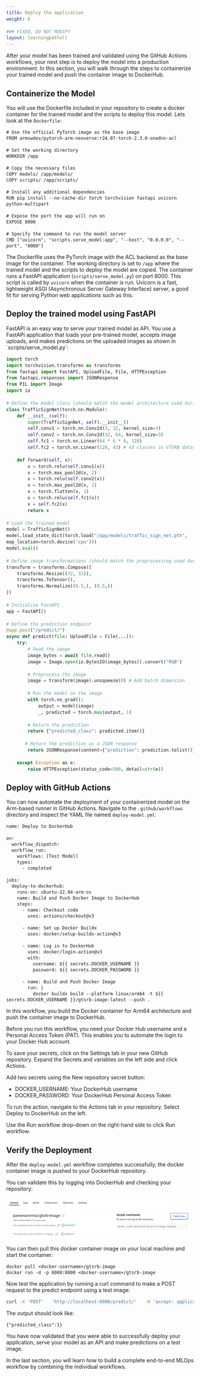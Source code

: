 ```yaml
---
title: Deploy the application
weight: 6

### FIXED, DO NOT MODIFY
layout: learningpathall
---
```


After your model has been trained and validated using the GitHub Actions workflows, your next step is to deploy the model into a production environment.
In this section, you will walk through the steps to containerize your trained model and push the container image to DockerHub.

## Containerize the Model

You will use the Dockerfile included in your repository to create a docker container for the trained model and the scripts to deploy this model. Lets look at the `Dockerfile`:

```console
# Use the official PyTorch image as the base image
FROM armswdev/pytorch-arm-neoverse:r24.07-torch-2.3.0-onednn-acl

# Set the working directory
WORKDIR /app

# Copy the necessary files
COPY models/ /app/models/
COPY scripts/ /app/scripts/

# Install any additional dependencies
RUN pip install --no-cache-dir torch torchvision fastapi uvicorn python-multipart

# Expose the port the app will run on
EXPOSE 8000

# Specify the command to run the model server
CMD ["uvicorn", "scripts.serve_model:app", "--host", "0.0.0.0", "--port", "8000"]
```
The Dockerfile uses the PyTorch image with the ACL backend as the base image for the container. The working directory is set to `/app` where the trained model and the scripts to deploy the model are copied. The container runs a FastAPI application (`scripts/serve_model.py`) on port 8000. This script is called by `uvicorn` when the container is run. Uvicorn is a fast, lightweight ASGI (Asynchronous Server Gateway Interface) server, a good fit for serving Python web applications such as this.

## Deploy the trained model using FastAPI
FastAPI is an easy way to serve your trained model as API. You use a FastAPI application that loads your pre-trained model, accepts image uploads, and makes predictions on the uploaded images as shown in ´scripts/serve_model.py`:

```python
import torch
import torchvision.transforms as transforms
from fastapi import FastAPI, UploadFile, File, HTTPException
from fastapi.responses import JSONResponse
from PIL import Image
import io

# Define the model class (should match the model architecture used during training)
class TrafficSignNet(torch.nn.Module):
    def __init__(self):
        super(TrafficSignNet, self).__init__()
        self.conv1 = torch.nn.Conv2d(3, 32, kernel_size=3)
        self.conv2 = torch.nn.Conv2d(32, 64, kernel_size=3)
        self.fc1 = torch.nn.Linear(64 * 6 * 6, 128)
        self.fc2 = torch.nn.Linear(128, 43) # 43 classes in GTSRB dataset

    def forward(self, x):
        x = torch.relu(self.conv1(x))
        x = torch.max_pool2d(x, 2)
        x = torch.relu(self.conv2(x))
        x = torch.max_pool2d(x, 2)
        x = torch.flatten(x, 1)
        x = torch.relu(self.fc1(x))
        x = self.fc2(x)
        return x

# Load the trained model
model = TrafficSignNet()
model.load_state_dict(torch.load("/app/models/traffic_sign_net.pth",
map_location=torch.device('cpu')))
model.eval()

# Define image transformations (should match the preprocessing used during training)
transform = transforms.Compose([
    transforms.Resize((32, 32)),
    transforms.ToTensor(),
    transforms.Normalize((0.5,), (0.5,))
])

# Initialize FastAPI
app = FastAPI()

# Define the prediction endpoint
@app.post("/predict/")
async def predict(file: UploadFile = File(...)):
    try:
        # Read the image
        image_bytes = await file.read()
        image = Image.open(io.BytesIO(image_bytes)).convert("RGB")

        # Preprocess the image
        image = transform(image).unsqueeze(0) # Add batch dimension

        # Run the model on the image
        with torch.no_grad():
            output = model(image)
            _, predicted = torch.max(output, 1)

        # Return the prediction
        return {"predicted_class": predicted.item()}

       # Return the prediction as a JSON response
        return JSONResponse(content={"prediction": prediction.tolist()})

    except Exception as e:
        raise HTTPException(status_code=500, detail=str(e))
```
## Deploy with GitHub Actions

You can now automate the deployment of your containerized model on the Arm-based runner in GitHub Actions.
Navigate to the `.github/workflows` directory and inspect the YAML file named `deploy-model.yml`:

```console
name: Deploy to DockerHub

on:
  workflow_dispatch:
  workflow_run:
    workflows: [Test Model]
    types:
      - completed

jobs:
  deploy-to-dockerhub:
    runs-on: ubuntu-22.04-arm-os
    name: Build and Push Docker Image to DockerHub
    steps:
      - name: Checkout code
        uses: actions/checkout@v3

      - name: Set up Docker Buildx
        uses: docker/setup-buildx-action@v3

      - name: Log in to DockerHub
        uses: docker/login-action@v3
        with:
          username: ${{ secrets.DOCKER_USERNAME }}
          password: ${{ secrets.DOCKER_PASSWORD }}

      - name: Build and Push Docker Image
        run: |
          docker buildx build --platform linux/arm64 -t ${{ secrets.DOCKER_USERNAME }}/gtsrb-image:latest --push .
```
In this workflow, you build the Docker container for Arm64 architecture and push the container image to DockerHub.

Before you run this workflow, you need your Docker Hub username and a Personal Access Token (PAT). This enables you to automate the login to your Docker Hub account.

To save your secrets, click on the Settings tab in your new GitHub repository. Expand the Secrets and variables on the left side and click Actions.

Add two secrets using the New repository secret button:

 * DOCKER_USERNAME: Your DockerHub username
 * DOCKER_PASSWORD: Your DockerHub Personal Access Token

To run the action, navigate to the Actions tab in your repository. Select Deploy to DockerHub on the left.

Use the Run workflow drop-down on the right-hand side to click Run workflow.

## Verify the Deployment

After the `deploy-model.yml` workflow completes successfully, the docker container image is pushed to your DockerHub repository.

You can validate this by logging into DockerHub and checking your repository:

![dockerhub_img](images/dockerhub_img.png)

You can then pull this docker container image on your local machine and start the container:

```console
docker pull <docker-username>/gtsrb-image
docker run -d -p 8000:8000 <docker-username>/gtsrb-image
```
Now test the application by running a curl command to make a POST request to the predict endpoint using a test image:

```bash
curl -X 'POST'   'http://localhost:8000/predict/'   -H 'accept: application/json'   -H 'Content-Type: multipart/form-data'   -F 'file=@test-img.png;type=image/png'
```
The output should look like:
```ouput
{"predicted_class":1}
```

You have now validated that you were able to successfully deploy your application, serve your model as an API and make predictions on a test image.

In the last section, you will learn how to build a complete end-to-end MLOps workflow by combining the individual workflows.
